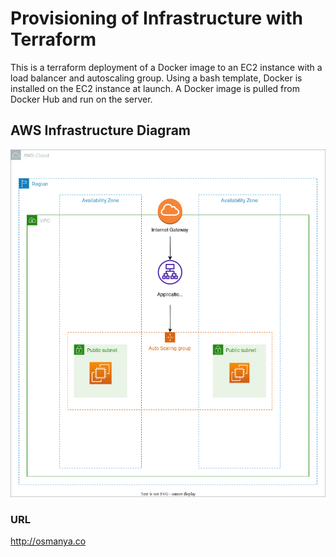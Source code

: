 # Provisioning of Infrastructure with Terraform

This is a terraform deployment of a Docker image to an EC2 instance with a load balancer and autoscaling group. Using a bash template, Docker is installed on the EC2 instance at launch. A Docker image is pulled from Docker Hub and run on the server.


## AWS Infrastructure Diagram

![AWS Diagram](/images/aws-infrastructure-diagram.png)

### URL

http://osmanya.co